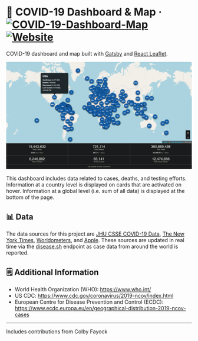 # 🦠 COVID-19 Dashboard & Map &middot; [![COVID-19-Dashboard-Map](https://circleci.com/gh/adamalston/COVID-19-Dashboard-Map.svg?style=shield)](https://app.circleci.com/pipelines/github/adamalston/COVID-19-Dashboard-Map) [![Website](https://img.shields.io/website?down_message=down&label=gh-pages&up_message=online&url=https%3A%2F%2Fadamalston.github.io%2FCOVID-19-Dashboard-Map)](https://adamalston.github.io/COVID-19-Dashboard-Map/)

COVID-19 dashboard and map built with [Gatsby](https://www.gatsbyjs.org/) and [React Leaflet](https://react-leaflet.js.org).

![COVID Map](src/assets/images/preview.png)

This dashboard includes data related to cases, deaths, and testing efforts. Information at a country level is displayed on cards that are activated on hover. Information at a global level (i.e. sum of all data) is displayed at the bottom of the page.

## 📊 Data

The data sources for this project are [JHU CSSE COVID-19 Data](https://github.com/adamalston/johns-hopkins-covid-data), [The New York Times](https://github.com/adamalston/nyt-covid-data), [Worldometers](https://www.worldometers.info/coronavirus/), and [Apple](https://www.apple.com/covid19/mobility). These sources are updated in real time via the [disease.sh](https://corona.lmao.ninja/) endpoint as case data from around the world is reported.

## 🗒️ Additional Information

-   World Health Organization (WHO): https://www.who.int/
-   US CDC: https://www.cdc.gov/coronavirus/2019-ncov/index.html
-   European Centre for Disease Prevention and Control (ECDC): https://www.ecdc.europa.eu/en/geographical-distribution-2019-ncov-cases

---

Includes contributions from Colby Fayock
